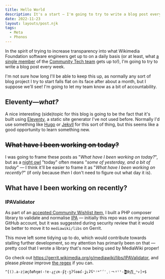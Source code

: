 ```yaml
---
title: Hello World
description: It's a start — I'm going to try to write a blog post every week, wish me luck..
date: 2022-11-23
layout: layouts/post.njk
tags:
  - Meta
  - Phonos
---
```

In the spirit of trying to increase transparency into what Wikimedia Foundation software engineers get up to on a daily basis (or at least, what [a single member](https://meta.wikimedia.org/wiki/User:TheresNoTime-WMF) of the [Community Tech team](https://meta.wikimedia.org/wiki/Community_Tech) gets up to!), I'm going to try to write a blog post every week.

I'm not sure how long I'll be able to keep this up, as normally any sort of blog project I try to start falls flat on its face after about a month, but I suppose we'll see!
I'm going to let my team know as a bit of accountability.

## Eleventy—*what?*

A nice interesting (side)topic for this blog is going to be the fact that it's built using [Eleventy](https://www.11ty.dev/), a static site generator I've not used before. Normally I'd use something like [Hugo](https://gohugo.io/) or [Jekyll](https://jekyllrb.com/) for this sort of thing, but this seems like a good opportunity to learn something new.

## ~~What have I been working on today?~~
I was going to frame these posts as "*What have I been working on today?*", but as a [night owl](https://en.wiktionary.org/wiki/night_owl#Noun) "today"  often means "*some of yesterday, and a bit of today*" — I think it'll be easier to frame it as "*What have I been working on recently?*" (if only because *then* I don't need to figure out what day it is).

## What have I been working on recently?
### IPAValidator
As part of an [accepted Community Wishlist item](https://meta.wikimedia.org/wiki/Community_Wishlist_Survey_2022/Generate_Audio_for_IPA), I built a PHP composer library to validate and normalise [IPA](https://en.wikipedia.org/wiki/International_Phonetic_Alphabet) — initially this repo was on my personal GitHub account, but it was suggested during security review that it would be better to move it to `mediawiki/libs` on Gerrit.

This move left some tidying up to do, which would contribute towards stalling further development, so my attention has primarily been on that — pretty cool that I wrote a library that's now being used by MediaWiki proper!

Go check out https://gerrit.wikimedia.org/g/mediawiki/libs/IPAValidator, and please *please* improve [the regex](https://regex101.com/r/f2Qhuk) if you can.

```regex
^[().a-z|æçðøħŋœǀ-ǃɐ-ɻɽɾʀ-ʄʈ-ʒʔʕʘʙʛ-ʝʟʡʢʰʲʷʼˀˈˌːˑ˞ˠˡˤ-˩̴̘̙̜̝̞̟̠̤̥̩̪̬̯̰̹̺̻̼̀́̂̃̄̆̈̊̋̌̏̽̚͜͡βθχ᷄᷅᷈‖‿ⁿⱱ]+$
```
